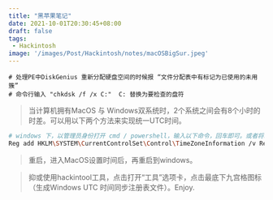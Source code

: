 ```yaml
---
title: "黑苹果笔记"
date: 2021-10-01T20:30:45+08:00
draft: false
tags:
 - Hackintosh
image: '/images/Post/Hackintosh/notes/macOSBigSur.jpeg'
---
```


<!--more-->
```
# 处理PE中DiskGenius 重新分配硬盘空间的时候报 “文件分配表中有标记为已使用的未用簇”
# 命令行输入 "chkdsk /f /x C:"  C: 替换为要检查的盘符
```

> 当计算机拥有MacOS 与 Windows双系统时，2个系统之间会有8个小时的时差。可以用以下两个方法来实现统一UTC时间。
```bash
# windows 下，以管理员身份打开 cmd / powershell，输入以下命令，回车即可。或者将以下内容复制到新建的.txt文档内，保存后修改后缀名为.reg。双击注入注册表即可。
Reg add HKLM\SYSTEM\CurrentControlSet\Control\TimeZoneInformation /v RealTimeIsUniversal /t REG_DWORD /d 1
```
> 重启，进入MacOS设置时间后，再重启到windows。


> 抑或使用hackintool工具，点击打开“工具”选项卡，点击最底下九宫格图标（生成Windows UTC 时间同步注册表文件）。Enjoy.